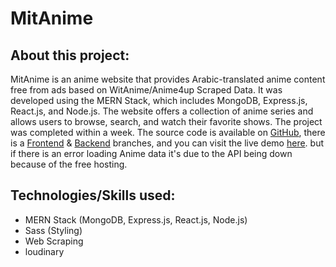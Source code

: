 # MitAnime

## About this project:
MitAnime is an anime website that provides Arabic-translated anime content free from ads based on WitAnime/Anime4up Scraped Data. It was developed using the MERN Stack, which includes MongoDB, Express.js, React.js, and Node.js. The website offers a collection of anime series and allows users to browse, search, and watch their favorite shows. The project was completed within a week. The source code is available on [GitHub](https://github.com/nachat-ayoub/Mitanime), there is a [Frontend](https://github.com/nachat-ayoub/Mitanime/tree/frontend) & [Backend](https://github.com/nachat-ayoub/Mitanime/tree/backend) branches, and you can visit the live demo [here](https://mitanime.netlify.app/). but if there is an error loading Anime data it's due to the API being down because of the free hosting.

## Technologies/Skills used:
- MERN Stack (MongoDB, Express.js, React.js, Node.js)
- Sass (Styling)
- Web Scraping
- loudinary
